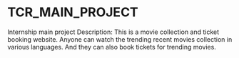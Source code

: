 # TCR_MAIN_PROJECT
Internship main project
Description:
This is a movie collection and ticket booking website. Anyone can watch the trending recent movies collection in various languages. And they can also book tickets for trending movies.
